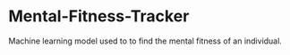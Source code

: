 # Mental-Fitness-Tracker
Machine learning model used to to find the mental fitness of an individual.
